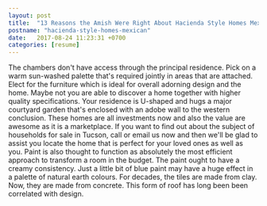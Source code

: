 ```yaml
---
layout: post
title:  "13 Reasons the Amish Were Right About Hacienda Style Homes Mexican"
postname: "hacienda-style-homes-mexican"
date:   2017-08-24 11:23:31 +0700
categories: [resume]
---
```

The chambers don't have access through the principal residence. Pick on a warm sun-washed palette that's required jointly in areas that are attached. Elect for the furniture which is ideal for overall adorning design and the home. Maybe not you are able to discover a home together with higher quality specifications. Your residence is U-shaped and hugs a major courtyard garden that's enclosed with an adobe wall to the western conclusion. These homes are all investments now and also the value are awesome as it is a marketplace. If you want to find out about the subject of households for sale in Tucson, call or email us now and then we'll be glad to assist you locate the home that is perfect for your loved ones as well as you. Paint is also thought to function as absolutely the most efficient approach to transform a room in the budget. The paint ought to have a creamy consistency. Just a little bit of blue paint may have a huge effect in a palette of natural earth colours. For decades, the tiles are made from clay. Now, they are made from concrete. This form of roof has long been been correlated with design.
